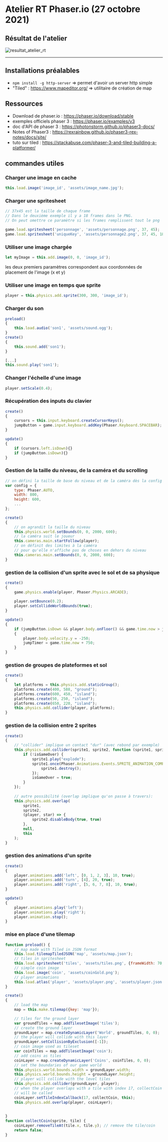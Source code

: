 # Atelier RT Phaser.io (27 octobre 2021)

## Résultat de l'atelier
![resultat_atelier_rt](https://user-images.githubusercontent.com/76952659/139223438-78b04051-5586-4c94-993a-dceae2d65132.gif)

-----
## Installations préalables
 * `npm install -g http-server` => permet d'avoir un server http simple
 * "Tiled" : https://www.mapeditor.org/ => utilitaire de création de map
## Ressources
 * Download de phaser.io : https://phaser.io/download/stable
 * exemples officiels phaser 3 : https://phaser.io/examples/v3
 * doc d'API de phaser 3 : https://photonstorm.github.io/phaser3-docs/
 * Notes of Phaser3 : https://rexrainbow.github.io/phaser3-rex-notes/docs/site/
 * tuto sur tiled : https://stackabuse.com/phaser-3-and-tiled-building-a-platformer/
## commandes utiles
### Charger une image en cache
```javascript
this.load.image('image_id', 'assets/image_name.jpg');
```

### Charger une spritesheet
```javascript
// 37x45 est la taille de chaque frame
// Dans le deuxième exemple il y a 18 frames dans le PNG.
// On peut omettre ce paramètre si les frames remplissent tout le png

game.load.spritesheet('personnage', 'assets/personnage.png', 37, 45);
game.load.spritesheet('uniqueKey', 'assets/personnage2.png', 37, 45, 18);
```
### Utiliser une image chargée
```javascript
let myImage = this.add.image(0, 0, 'image_id');
```

les deux premiers paramètres correspondent aux coordonnées de placement de l'image (x et y)

### Utiliser une image en temps que sprite
```javascript
player = this.physics.add.sprite(300, 300, 'image_id');
```

### Charger du son
```javascript
preload()
{
    this.load.audio('son1', 'assets/sound.ogg');
}
create()
{
    this.sound.add('son1');
}

[...]
this.sound.play('son1');

```

### Changer l'échelle d'une image
```javascript
player.setScale(0.4);
```

### Récupération des inputs du clavier
```javascript
create()
{
    cursors = this.input.keyboard.createCursorKeys();
    jumpButton = game.input.keyboard.addKey(Phaser.Keyboard.SPACEBAR);
}

update()
{
    if (cursors.left.isDown){}
    if (jumpButton.isDown){}
}
```

### Gestion de la taille du niveau, de la caméra et du scrolling
```javascript
// on défini la taille de base du niveau et de la caméra dès la config
var config = {
    type: Phaser.AUTO,
    width: 800,
    height: 600,
    ...
};

create()
{
    // on agrandit la taille du niveau
    this.physics.world.setBounds(0, 0, 2000, 600);
    // la caméra suit le joueur
    this.cameras.main.startFollow(player);
    // on définit des limites à la caméra 
    // pour qu'elle n'affiche pas de choses en dehors du niveau
    this.cameras.main.setBounds(0, 0, 2000, 600);
}

```

### gestion de la collision d'un sprite avec le sol et de sa physique
```javascript
create()
{
    game.physics.enable(player, Phaser.Physics.ARCADE);
    
    player.setBounce(0.2);
    player.setCollideWorldBounds(true);
}

update()
{
    if (jumpButton.isDown && player.body.onFloor() && game.time.now > jumpTimer)
    {
        player.body.velocity.y = -250;
        jumpTimer = game.time.now + 750;
    }
}
```
### gestion de groupes de plateformes et sol
```javascript
create()
{
    let platforms = this.physics.add.staticGroup();
    platforms.create(400, 588, "ground");
    platforms.create(600, 450, "island");
    platforms.create(50, 250, "island");
    platforms.create(650, 220, "island");
    this.physics.add.collider(player, platforms);
}
```


### gestion de la collision entre 2 sprites
```javascript
create()
{
    // "collider" implique un contact "dur" (avec rebond par exemple) 
    this.physics.add.collider(sprite1, sprite2, function (sprite1, sprite2) {
        if (!isGameOver) {
            sprite1.play("explode");
            sprite1.once(Phaser.Animations.Events.SPRITE_ANIMATION_COMPLETE, () => {
                sprite1.destroy();
            });
            isGameOver = true;
        }
    });
    
    // autre possibilité (overlap implique qu'on passe à travers): 
    this.physics.add.overlap(
        sprite1,
        sprite2,
        (player, star) => {
            sprite2.disableBody(true, true)
        },
        null,
        this
    );
}
```


### gestion des animations d'un sprite
```javascript
create()
{
    player.animations.add('left', [0, 1, 2, 3], 10, true);
    player.animations.add('turn', [4], 20, true);
    player.animations.add('right', [5, 6, 7, 8], 10, true);
}

update()
{
    player.animations.play('left');
    player.animations.play('right');
    player.animation.stop();
}
```


### mise en place d'une tilemap
```javascript
function preload() {
    // map made with Tiled in JSON format
    this.load.tilemapTiledJSON('map', 'assets/map.json');
    // tiles in spritesheet 
    this.load.spritesheet('tiles', 'assets/tiles.png', {frameWidth: 70, frameHeight: 70});
    // simple coin image
    this.load.image('coin', 'assets/coinGold.png');
    // player animations
    this.load.atlas('player', 'assets/player.png', 'assets/player.json');
}

create()
{
    // load the map 
    map = this.make.tilemap({key: 'map'});

    // tiles for the ground layer
    var groundTiles = map.addTilesetImage('tiles');
    // create the ground layer
    groundLayer = map.createDynamicLayer('World', groundTiles, 0, 0);
    // the player will collide with this layer
    groundLayer.setCollisionByExclusion([-1]);
    // coin image used as tileset
    var coinTiles = map.addTilesetImage('coin');
    // add coins as tiles
    coinLayer = map.createDynamicLayer('Coins', coinTiles, 0, 0);
    // set the boundaries of our game world
    this.physics.world.bounds.width = groundLayer.width;
    this.physics.world.bounds.height = groundLayer.height;
    // player will collide with the level tiles 
    this.physics.add.collider(groundLayer, player);
    // when the player overlaps with a tile with index 17, collectCoin 
    // will be called
    coinLayer.setTileIndexCallback(17, collectCoin, this);
    this.physics.add.overlap(player, coinLayer);
    
    
}
function collectCoin(sprite, tile) {
    coinLayer.removeTileAt(tile.x, tile.y); // remove the tile/coin
    return false;
}
```
